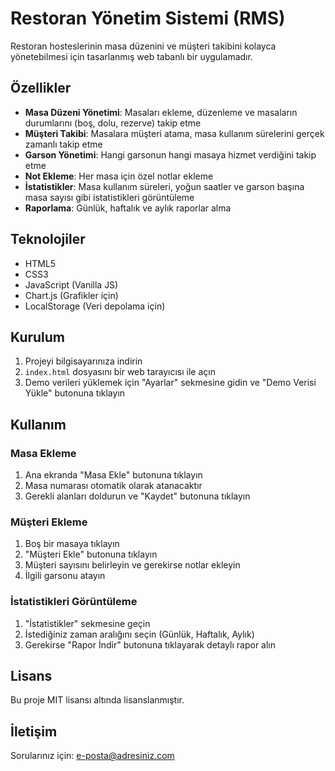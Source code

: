 # Restoran Yönetim Sistemi (RMS)

Restoran hosteslerinin masa düzenini ve müşteri takibini kolayca yönetebilmesi için tasarlanmış web tabanlı bir uygulamadır.

## Özellikler

- **Masa Düzeni Yönetimi**: Masaları ekleme, düzenleme ve masaların durumlarını (boş, dolu, rezerve) takip etme
- **Müşteri Takibi**: Masalara müşteri atama, masa kullanım sürelerini gerçek zamanlı takip etme
- **Garson Yönetimi**: Hangi garsonun hangi masaya hizmet verdiğini takip etme
- **Not Ekleme**: Her masa için özel notlar ekleme
- **İstatistikler**: Masa kullanım süreleri, yoğun saatler ve garson başına masa sayısı gibi istatistikleri görüntüleme
- **Raporlama**: Günlük, haftalık ve aylık raporlar alma

## Teknolojiler

- HTML5
- CSS3
- JavaScript (Vanilla JS)
- Chart.js (Grafikler için)
- LocalStorage (Veri depolama için)

## Kurulum

1. Projeyi bilgisayarınıza indirin
2. `index.html` dosyasını bir web tarayıcısı ile açın
3. Demo verileri yüklemek için "Ayarlar" sekmesine gidin ve "Demo Verisi Yükle" butonuna tıklayın

## Kullanım

### Masa Ekleme

1. Ana ekranda "Masa Ekle" butonuna tıklayın
2. Masa numarası otomatik olarak atanacaktır
3. Gerekli alanları doldurun ve "Kaydet" butonuna tıklayın

### Müşteri Ekleme

1. Boş bir masaya tıklayın
2. "Müşteri Ekle" butonuna tıklayın
3. Müşteri sayısını belirleyin ve gerekirse notlar ekleyin
4. İlgili garsonu atayın

### İstatistikleri Görüntüleme

1. "İstatistikler" sekmesine geçin
2. İstediğiniz zaman aralığını seçin (Günlük, Haftalık, Aylık)
3. Gerekirse "Rapor İndir" butonuna tıklayarak detaylı rapor alın

## Lisans

Bu proje MIT lisansı altında lisanslanmıştır.

## İletişim

Sorularınız için: [e-posta@adresiniz.com](mailto:e-posta@adresiniz.com) 